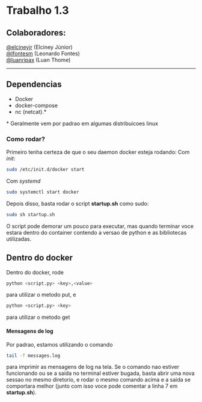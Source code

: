 # Trabalho 1.3

## Colaboradores:

[@elcineyjr](https://github.com/elcineyjr) (Elciney Júnior)  
[@lfontesm](https://github.com/lfontesm)   (Leonardo Fontes)  
[@luanripax](https://github.com/luanripax) (Luan Thome)

_____________

## Dependencias
* Docker
* docker-compose
* nc (netcat).*

\* Geralmente vem por padrao em algumas distribuicoes linux

### Como rodar?

Primeiro tenha certeza de que o seu daemon docker esteja rodando:
Com *init*:
```bash
sudo /etc/init.d/docker start
```

Com *systemd*
```bash
sudo systemctl start docker
```

Depois disso, basta rodar o script **startup.sh** como sudo:
```bash
sudo sh startup.sh
```
O script pode demorar um pouco para executar, mas quando terminar voce estara dentro do container contendo a versao de python e as bibliotecas utilizadas.

## Dentro do docker

Dentro do docker, rode 
```bash
python <script.py> <key>,<value>
```
para utilizar o metodo put, e
```bash
python <script.py> <key>
```
para utilizar o metodo get

#### Mensagens de log
Por padrao, estamos utilizando o comando
```bash
tail -f messages.log
```
para imprimir as mensagens de log na tela. Se o comando nao estiver funcionando ou se a saida no terminal estiver bugada, basta abrir uma nova sessao no mesmo diretorio, e rodar o mesmo comando acima e a saida se comportara melhor (junto com isso voce pode comentar a linha 7 em **startup.sh**).

